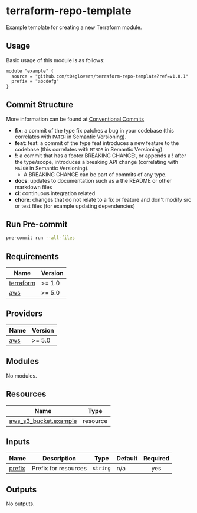 # terraform-repo-template

Example template for creating a new Terraform module.

## Usage

Basic usage of this module is as follows:

```hcl
module "example" {
  source = "github.com/t04glovern/terraform-repo-template?ref=v1.0.1"
  prefix = "abcdefg"
}
```

## Commit Structure

More information can be found at [Conventional Commits](https://www.conventionalcommits.org/en/v1.0.0/)

- **fix**: a commit of the type fix patches a bug in your codebase (this correlates with `PATCH` in Semantic Versioning).
- **feat**: feat: a commit of the type feat introduces a new feature to the codebase (this correlates with `MINOR` in Semantic Versioning).
- **<any>!**: a commit that has a footer BREAKING CHANGE:, or appends a ! after the type/scope, introduces a breaking API change (correlating with `MAJOR` in Semantic Versioning).
  - A BREAKING CHANGE can be part of commits of any type.
- **docs**: updates to documentation such as a the README or other markdown files
- **ci**: continuous integration related
- **chore**: changes that do not relate to a fix or feature and don't modify src or test files (for example updating dependencies)

## Run Pre-commit

```bash
pre-commit run --all-files
```

## Requirements

| Name | Version |
|------|---------|
| <a name="requirement_terraform"></a> [terraform](#requirement\_terraform) | >= 1.0 |
| <a name="requirement_aws"></a> [aws](#requirement\_aws) | >= 5.0 |

## Providers

| Name | Version |
|------|---------|
| <a name="provider_aws"></a> [aws](#provider\_aws) | >= 5.0 |

## Modules

No modules.

## Resources

| Name | Type |
|------|------|
| [aws_s3_bucket.example](https://registry.terraform.io/providers/hashicorp/aws/latest/docs/resources/s3_bucket) | resource |

## Inputs

| Name | Description | Type | Default | Required |
|------|-------------|------|---------|:--------:|
| <a name="input_prefix"></a> [prefix](#input\_prefix) | Prefix for resources | `string` | n/a | yes |

## Outputs

No outputs.